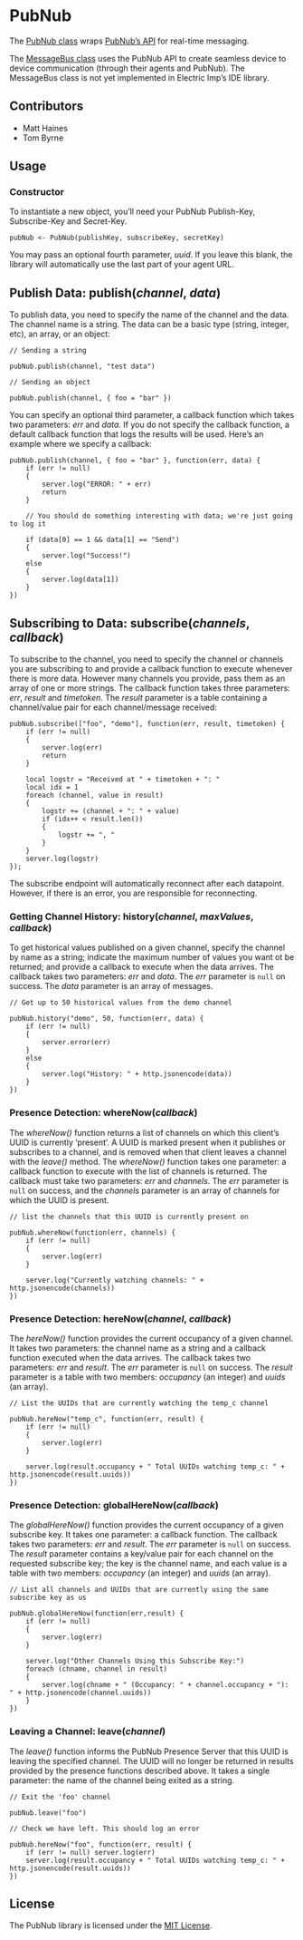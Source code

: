 # PubNub

The [PubNub class](./PubNub.class.nut) wraps [PubNub’s API](http://www.pubnub.com/) for real-time messaging.

The [MessageBus class](./MessageBus) uses the PubNub API to create seamless device to device communication (through their agents and PubNub). The MessageBus class is not yet implemented in Electric Imp’s IDE library.

## Contributors

- Matt Haines
- Tom Byrne

## Usage

### Constructor

To instantiate a new object, you’ll need your PubNub Publish-Key, Subscribe-Key and Secret-Key.

```squirrel
pubNub <- PubNub(publishKey, subscribeKey, secretKey)
```

You may pass an optional fourth parameter, *uuid*. If you leave this blank, the library will automatically use the last part of your agent URL.

## Publish Data: publish(*channel*, *data*)

To publish data, you need to specify the name of the channel and the data. The channel name is a string. The data can be a basic type (string, integer, etc), an array, or an object:

```squirrel
// Sending a string

pubNub.publish(channel, "test data")

// Sending an object

pubNub.publish(channel, { foo = "bar" })
```

You can specify an optional third parameter, a callback function which takes two parameters: *err* and *data*. If you do not specify the callback function, a default callback function that logs the results will be used. Here’s an example where we specify a callback:

```squirrel
pubNub.publish(channel, { foo = "bar" }, function(err, data) {
	if (err != null) 
	{
		server.log("ERROR: " + err)
		return
	}

	// You should do something interesting with data; we're just going to log it
	
	if (data[0] == 1 && data[1] == "Send") 
	{
		server.log("Success!")
	else 
	{
		server.log(data[1])
	}
})
```

## Subscribing to Data: subscribe(*channels*, *callback*)

To subscribe to the channel, you need to specify the channel or channels you are subscribing to and provide a callback function to execute whenever there is more data. However many channels you provide, pass them as an array of one or more strings. The callback function takes three parameters: *err*, *result* and *timetoken*. The *result* parameter is a table containing a channel/value pair for each channel/message received:

```squirrel
pubNub.subscribe(["foo", "demo"], function(err, result, timetoken) {
    if (err != null) 
    {
        server.log(err)
        return
    }

    local logstr = "Received at " + timetoken + ": "
    local idx = 1
    foreach (channel, value in result)
    {
        logstr += (channel + ": " + value)
        if (idx++ < result.len())
        {
            logstr += ", "
        }
    }
    server.log(logstr)
});
```

The subscribe endpoint will automatically reconnect after each datapoint. However, if there is an error, you are responsible for reconnecting.

### Getting Channel History: history(*channel*, *maxValues*, *callback*)

To get historical values published on a given channel, specify the channel by name as a string; indicate the maximum number of values you want ot be returned; and provide a callback to execute when the data arrives. The callback takes two parameters: *err* and *data*. The *err* parameter is `null` on success. The *data* parameter is an array of messages.

```squirrel
// Get up to 50 historical values from the demo channel

pubNub.history("demo", 50, function(err, data) {
    if (err != null) 
    {
        server.error(err)
    } 
    else 
    {
        server.log("History: " + http.jsonencode(data))
    }
})
```

### Presence Detection: whereNow(*callback*)

The *whereNow()* function returns a list of channels on which this client’s UUID is currently ‘present’. A UUID is marked present when it publishes or subscribes to a channel, and is removed when that client leaves a channel with the *leave()* method. The *whereNow()* function takes one parameter: a callback function to execute with the list of channels is returned. The callback must take two parameters: *err* and *channels*. The *err* parameter is `null` on success, and the *channels* parameter is an array of channels for which the UUID is present.

```squirrel
// list the channels that this UUID is currently present on

pubNub.whereNow(function(err, channels) {
    if (err != null) 
    {
        server.log(err)
    }
    
    server.log("Currently watching channels: " + http.jsonencode(channels))
})
```

### Presence Detection: hereNow(*channel*, *callback*)

The *hereNow()* function provides the current occupancy of a given channel. It takes two parameters: the channel name as a string and a callback function executed when the data arrives. The callback takes two parameters: *err* and *result*. The *err* parameter is `null` on success. The *result* parameter is a table with two members: *occupancy* (an integer) and *uuids* (an array).

```squirrel
// List the UUIDs that are currently watching the temp_c channel

pubNub.hereNow("temp_c", function(err, result) {
    if (err != null) 
    {
        server.log(err)
    }
    
    server.log(result.occupancy + " Total UUIDs watching temp_c: " + http.jsonencode(result.uuids))
})
```

### Presence Detection: globalHereNow(*callback*)

The *globalHereNow()* function provides the current occupancy of a given subscribe key. It takes one parameter: a callback function. The callback takes two parameters: *err* and *result*. The *err* parameter is `null` on success. The *result* parameter contains a key/value pair for each channel on the requested subscribe key; the key is the channel name, and each value is a table with two members: *occupancy* (an integer) and *uuids* (an array).

```squirrel
// List all channels and UUIDs that are currently using the same subscribe key as us

pubNub.globalHereNow(function(err,result) {
    if (err != null) 
    {
        server.log(err)
    }
    
    server.log("Other Channels Using this Subscribe Key:")
    foreach (chname, channel in result) 
    {
        server.log(chname + " (Occupancy: " + channel.occupancy + "): " + http.jsonencode(channel.uuids))
    }
})
```

### Leaving a Channel: leave(*channel*)

The *leave()* function informs the PubNub Presence Server that this UUID is leaving the specified channel. The UUID will no longer be returned in results provided by the presence functions described above. It takes a single parameter: the name of the channel being exited as a string.

```squirrel
// Exit the 'foo' channel

pubNub.leave("foo")

// Check we have left. This should log an error

pubNub.hereNow("foo", function(err, result) {
    if (err != null) server.log(err)
    server.log(result.occupancy + " Total UUIDs watching temp_c: " + http.jsonencode(result.uuids))
})
```

## License

The PubNub library is licensed under the [MIT License](./LICENSE).
